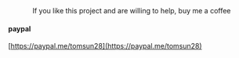 <center>If you like this project and are willing to help, buy me a coffee</center>    

#### paypal  

[https://paypal.me/tomsun28](https://paypal.me/tomsun28)    





